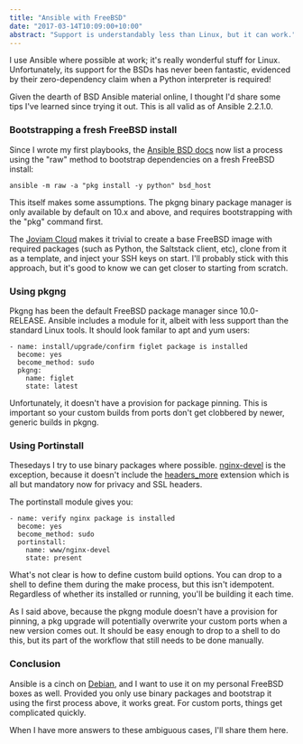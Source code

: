 ```yaml
---
title: "Ansible with FreeBSD"
date: "2017-03-14T10:09:00+10:00"
abstract: "Support is understandably less than Linux, but it can work."
---
```

I use Ansible where possible at work; it's really wonderful stuff for Linux. Unfortunately, its support for the BSDs has never been fantastic, evidenced by their zero-dependency claim when a Python interpreter is required!

Given the dearth of BSD Ansible material online, I thought I'd share some tips I've learned since trying it out. This is all valid as of Ansible 2.2.1.0.

### Bootstrapping a fresh FreeBSD install

Since I wrote my first playbooks, the [Ansible BSD docs] now list a process using the "raw" method to bootstrap dependencies on a fresh FreeBSD install:

    ansible -m raw -a "pkg install -y python" bsd_host

This itself makes some assumptions. The pkgng binary package manager is only available by default on 10.x and above, and requires bootstrapping with the "pkg" command first.

The [Joviam Cloud] makes it trivial to create a base FreeBSD image with required packages (such as Python, the Saltstack client, etc), clone from it as a template, and inject your SSH keys on start. I'll probably stick with this approach, but it's good to know we can get closer to starting from scratch.


### Using pkgng

Pkgng has been the default FreeBSD package manager since 10.0-RELEASE. Ansible includes a module for it, albeit with less support than the standard Linux tools. It should look familar to apt and yum users:

    - name: install/upgrade/confirm figlet package is installed
      become: yes
      become_method: sudo
      pkgng: 
        name: figlet
        state: latest

Unfortunately, it doesn't have a provision for package pinning. This is important so your custom builds from ports don't get clobbered by newer, generic builds in pkgng.


### Using Portinstall

Thesedays I try to use binary packages where possible. [nginx-devel] is the exception, because it doesn't include the [headers_more] extension which is all but mandatory now for privacy and SSL headers.

The portinstall module gives you:

    - name: verify nginx package is installed
      become: yes
      become_method: sudo
      portinstall: 
        name: www/nginx-devel
        state: present

What's not clear is how to define custom build options. You can drop to a shell to define them during the make process, but this isn't idempotent. Regardless of whether its installed or running, you'll be building it each time.

As I said above, because the pkgng module doesn't have a provision for pinning, a pkg upgrade will potentially overwrite your custom ports when a new version comes out. It should be easy enough to drop to a shell to do this, but its part of the workflow that still needs to be done manually.

### Conclusion

Ansible is a cinch on [Debian], and I want to use it on my personal FreeBSD boxes as well. Provided you only use binary packages and bootstrap it using the first process above, it works great. For custom ports, things get complicated quickly.

When I have more answers to these ambiguous cases, I'll share them here.

[Debian]: https://docs.ansible.com/ansible/apt_module.html
[Ansible BSD docs]: https://docs.ansible.com/ansible/intro_bsd.html
[Joviam Cloud]: https://joviam.com/
[portinstall]: https://docs.ansible.com/ansible/portinstall_module.html
[nginx-devel]: https://www.freshports.org/www/nginx-devel/
[headers_more]: https://github.com/openresty/headers-more-nginx-module 

